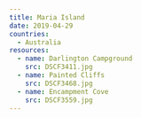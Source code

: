 ```yaml
---
title: Maria Island
date: 2019-04-29
countries:
  - Australia
resources:
  - name: Darlington Campground
    src: DSCF3411.jpg
  - name: Painted Cliffs
    src: DSCF3468.jpg
  - name: Encampment Cove
    src: DSCF3559.jpg
---
```

